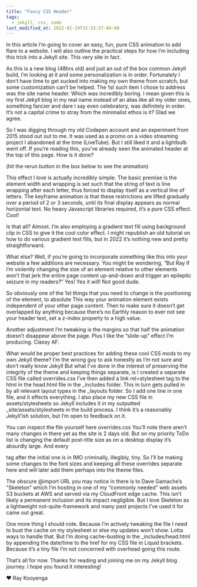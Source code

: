 ```yaml
---
title: "Fancy CSS Header"
tags:
  - jekyll, css, code
last_modified_at: 2022-01-19T15:33:37-04:00
---
```

In this article I’m going to cover an easy, fun, pure CSS animation to add flare to a website. I will also outline the practical steps for how I’m including this trick into a Jekyll site. This very site in fact.

As this is a new blog (48hrs old) and just an out of the box common Jekyll build, I’m looking at it and some personalization is in order. Fortunately I don’t have time to get sucked into making my own theme from scratch, but some customization can’t be helped. The 1st such item I chose to address was the site name header. Which was incredibly boring. I mean given this is my first Jekyll blog in my real name instead of an alias like all my older ones, something fancier and dare I say even celebratory, was definitely in order. It’s not a capital crime to stray from the minimalist ethos is it? Glad we agree.

So I was digging through my old Codepen account and an experiment from 2015 stood out out to me. It was used as a promo on a video streaming project I abandoned at the time (LiveTube). But I still liked it and a lightbulb went off. If you’re reading this, you’ve already seen the animated header at the top of this page. How is it done?

(hit the rerun button in the box below to see the animation)


This effect I love is actually incredibly simple. The basic premise is the element width and wrapping is set such that the string of text is line wrapping after each letter, thus forced to display itself as a vertical line of letters. The keyframe animation is that these restrictions are lifted gradually over a period of 2 or 3 seconds, until its final display appears as normal horizontal text. No heavy Javascript libraries required, it’s a pure CSS effect. Cool!


Is that all? Almost. I’m also employing a gradient text fill using background clip in CSS to give it the cool color effect. I might republish an old tutorial on how to do various gradient text fills, but in 2022 it’s nothing new and pretty straightforward.

What else? Well, if you’re going to incorporate something like this into your website a few additions are necessary. You might be wondering, “But Ray if I’m violently changing the size of an element relative to other elements won’t that jerk the entire page content up-and-down and trigger an epileptic seizure in my readers?” Yes! Yes it will! Not good dude.

So obviously one of the 1st things that you need to change is the positioning of the element, to absolute This way your animation element exists independent of your other page content. Then to make sure it doesn’t get overlapped by anything because there’s no Earthly reason to ever not see your header text, set a z-index property to a high value.

Another adjustment I’m tweaking is the margins so that half the animation doesn’t disappear above the page. Plus I like the “slide-up” effect I’m producing. Classy AF.

What would be proper best practices for adding these cool CSS mods to my own Jekyll theme? I’m the wrong guy to ask honestly as I’m not sure and don’t really know Jekyll But what I’ve done in the interest of preserving the integrity of the theme and keeping things separate, is I created a separate CSS file called overrides.css I’ve then added a link rel=stylesheet tag to the html in the head.html file in the _includes folder. This in turn gets pulled in by all relevant layout types in the _layouts folder. So I add one line in one file, and it effects everything. I also place my new CSS file in assets/stylesheets so Jekyll includes it in my outputted _site/assets/stylesheets in the build process. I think it’s a reasonably Jekyll’ish solution, but I’m open to feedback on it.

You can inspect the file yourself here overrides.css You’ll note there aren’t many changes in there yet as the site is 2 days old. But on my priority ToDo list is changing the default post-title size as on a desktop display it’s absurdly large. And every <p> tag after the initial one is in IMO criminally, illegibly, tiny. So I’ll be making some changes to the font sizes and keeping all these overrides separate here and will later add them perhaps into the theme files.

The obscure @import URL you may notice in there is to Dave Gamache’s “Skeleton” which I’m hosting in one of my “commonly needed” web assets S3 buckets at AWS and served via my CloudFront edge cache. This isn’t likely a permanent inclusion and its impact negligible. But I love Skeleton as a lightweight not-quite-framework and many past projects I’ve used it for came out great.

One more thing I should note. Because I’m actively tweaking the file I need to bust the cache on my stylesheet or else my updates won’t show. Lotta ways to handle that. But I’m doing cache-busting in the _includes/head.html by appending the date/time to the href for my CSS file in Liquid brackets. Because it’s a tiny file I’m not concerned with overhead going this route.

That’s all for now. Thanks for reading and joining me on my Jekyll blog journey. I hope you found it interesting!

❤️ Ray Kooyenga
